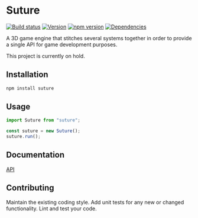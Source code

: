 # Suture
[![Build status](https://travis-ci.org/vanruesc/suture.svg?branch=master)](https://travis-ci.org/vanruesc/suture) 
[![Version](https://badge.fury.io/gh/vanruesc%2Fsuture.svg)](http://badge.fury.io/gh/vanruesc%2Fsuture) 
[![npm version](https://badge.fury.io/js/suture.svg)](http://badge.fury.io/js/suture) 
[![Dependencies](https://david-dm.org/vanruesc/suture.svg?branch=master)](https://david-dm.org/vanruesc/suture)

A 3D game engine that stitches several systems together in order to provide a single API for game development purposes.

This project is currently on hold.


## Installation

```sh
npm install suture
``` 


## Usage

```javascript
import Suture from "suture";

const suture = new Suture();
suture.run();
```


## Documentation
[API](http://vanruesc.github.io/suture/docs)


## Contributing
Maintain the existing coding style. Add unit tests for any new or changed functionality. Lint and test your code.
